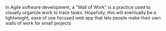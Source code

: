 In Agile software development, a "Wall of Work" is a practice used to visually organize work to track tasks. Hopefully, this will eventually be a lightweight, ease of use focused web app that lets people make their own walls of work for small projects
